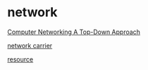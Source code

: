 # network

[Computer Networking A Top-Down Approach](network%209b4747c5c06140a999431f6a946a5b0b/Computer%20Networking%20A%20Top-Down%20Approach%20b557e25fe4f34ca99dc60e8d4bd92f49.md)

[network carrier](network%209b4747c5c06140a999431f6a946a5b0b/network%20carrier%205e05123b8f2945afa5044ddeff47abf6.md)

[resource](network%209b4747c5c06140a999431f6a946a5b0b/resource%20fa12e494e2d64a94a8555e5fb5c9d559.md)